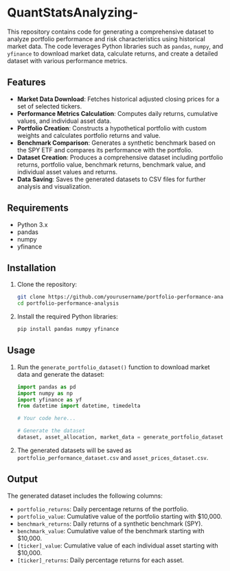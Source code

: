 # QuantStatsAnalyzing-

This repository contains code for generating a comprehensive dataset to analyze portfolio performance and risk characteristics using historical market data. The code leverages Python libraries such as `pandas`, `numpy`, and `yfinance` to download market data, calculate returns, and create a detailed dataset with various performance metrics.

## Features

- **Market Data Download**: Fetches historical adjusted closing prices for a set of selected tickers.
- **Performance Metrics Calculation**: Computes daily returns, cumulative values, and individual asset data.
- **Portfolio Creation**: Constructs a hypothetical portfolio with custom weights and calculates portfolio returns and value.
- **Benchmark Comparison**: Generates a synthetic benchmark based on the SPY ETF and compares its performance with the portfolio.
- **Dataset Creation**: Produces a comprehensive dataset including portfolio returns, portfolio value, benchmark returns, benchmark value, and individual asset values and returns.
- **Data Saving**: Saves the generated datasets to CSV files for further analysis and visualization.

## Requirements

- Python 3.x
- pandas
- numpy
- yfinance

## Installation

1. Clone the repository:
    ```sh
    git clone https://github.com/yourusername/portfolio-performance-analysis.git
    cd portfolio-performance-analysis
    ```

2. Install the required Python libraries:
    ```sh
    pip install pandas numpy yfinance
    ```

## Usage

1. Run the `generate_portfolio_dataset()` function to download market data and generate the dataset:
    ```python
    import pandas as pd
    import numpy as np
    import yfinance as yf
    from datetime import datetime, timedelta

    # Your code here...

    # Generate the dataset
    dataset, asset_allocation, market_data = generate_portfolio_dataset()
    ```

2. The generated datasets will be saved as `portfolio_performance_dataset.csv` and `asset_prices_dataset.csv`.

## Output

The generated dataset includes the following columns:

- `portfolio_returns`: Daily percentage returns of the portfolio.
- `portfolio_value`: Cumulative value of the portfolio starting with $10,000.
- `benchmark_returns`: Daily returns of a synthetic benchmark (SPY).
- `benchmark_value`: Cumulative value of the benchmark starting with $10,000.
- `[ticker]_value`: Cumulative value of each individual asset starting with $10,000.
- `[ticker]_returns`: Daily percentage returns for each asset.


